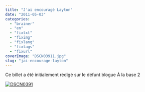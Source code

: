 ```yaml
---
title: "J'ai encouragé Layton"
date: "2011-05-03"
categories: 
  - "brainer"
  - "en"
  - "fixtxt"
  - "fiximg"
  - "fixlang"
  - "fixtags"
  - "fixurl"
coverImage: "DSCN03911.jpg"
slug: "jai-encourage-layton"
---
```


Ce billet a été initialement rédigé sur le défunt blogue À la base 2

[![](images/DSCN03911.jpg "DSCN0391")](http://fred.dev/content/uploads/2011/05/DSCN03911.jpg)
